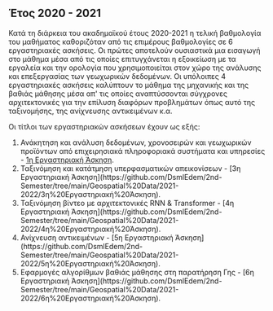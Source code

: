 ## Έτος 2020 - 2021

Κατά τη διάρκεια του ακαδημαϊκού έτους 2020-2021 η τελική βαθμολογία του μαθήματος καθοριζόταν από τις επιμέρους βαθμολογίες σε 6 εργαστηριακές ασκήσεις.
Οι πρώτες αποτελούν ουσιαστικά μια εισαγωγή στο μάθημα μέσα από τις οποίες επιτυγχάνεται η εξοικείωση με τα εργαλεία και την ορολογία που χρησιμοποιείται
στον χώρο της ανάλυσης και επεξεργασίας των γεωχωρικών δεδομένων. Οι υπόλοιπες 4 εργαστηριακές ασκήσεις καλύπτουν το μάθημα της μηχανικής και της βαθιάς
μάθησης μέσα απ' τις οποίες αναπτύσσονται σύγχρονες αρχιτεκτονικές για την επίλυση διαφόρων προβλημάτων όπως αυτό της ταξινομήσης, της ανίχνευσης
αντικειμένων κ.α. 

Οι τίτλοι των εργαστηριακών ασκήσεων έχουν ως εξής:

<ol>
  <li> Ανάκητηση και ανάλυση δεδομένων, χρονοσειρών και γεωχωρικών προϊόντων από επιχειρησιακά πληροφοριακά συστήματα και υπηρεσίες - <a href="[url](https://github.com/DsmlEdem/2nd-Semester/tree/main/Geospatial%20Data/2021-2022/1η%20Εργαστηριακή%20Άσκηση)">1η Εργαστηριακή Άσκηση</a>.</li>
  <li> Ταξινόμηση και κατάτμηση υπερφασματικών απεικονίσεων - [3η Εργαστηριακή Άσκηση](https://github.com/DsmlEdem/2nd-Semester/tree/main/Geospatial%20Data/2021-2022/3η%20Εργαστηριακή%20Άσκηση).</li>
  <li> Ταξινόμηση βίντεο με αρχιτεκτονικές RNN & Transformer - [4η Εργαστηριακή Άσκηση](https://github.com/DsmlEdem/2nd-Semester/tree/main/Geospatial%20Data/2021-2022/4η%20Εργαστηριακή%20Άσκηση).</li>
  <li> Ανίχνευση αντικειμένων - [5η Εργαστηριακή Άσκηση](https://github.com/DsmlEdem/2nd-Semester/tree/main/Geospatial%20Data/2021-2022/5η%20Εργαστηριακή%20Άσκηση). </li>
  <li> Εφαρμογές αλγορίθμων βαθιάς μάθησης στη παρατήρηση Γης - [6η Εργαστηριακή Άσκηση](https://github.com/DsmlEdem/2nd-Semester/tree/main/Geospatial%20Data/2021-2022/6η%20Εργαστηριακή%20Άσκηση).</li>
</ol>
